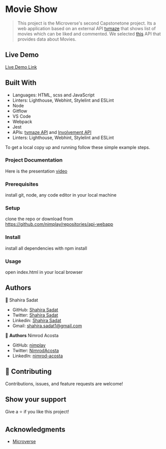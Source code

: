 # Movie Show 
> This project is the Microverse's second Capstonetone project. 
> Its a web application based on an external API [tvmaze](https://www.tvmaze.com/api) that shows list of movies which can be liked and commented. 
> We selected [this](https://www.tvmaze.com/api) API that provides data about Movies.

## Live Demo

[Live Demo Link](https://nimplay.github.io/dist/)

## Built With
- Languages: HTML, scss and JavaScript
- Linters: Lighthouse, Webhint, Stylelint and ESLint
- Node
- Gitflow
- VS Code
- Webpack
- Jest
- APIs: [tvmaze API](https://www.tvmaze.com/api) and [Involvement API](https://www.notion.so/Involvement-API-869e60b5ad104603aa6db59e08150270)
- Linters: Lighthouse, Webhint, Stylelint and ESLint

To get a local copy up and running follow these simple example steps.

### Project Documentation

Here is the presentation [video]()

### Prerequisites
install git, node, any code editor in your local machine

### Setup
clone the repo or download from https://github.com/nimplay/repositories/api-webapp

### Install
install all dependencies with npm install

### Usage
open index.html in your local browser

## Authors
👤 Shahira Sadat

- GitHub: [Shahira Sadat](https://github.com/shahira-sadat)
- Twitter: [Shahira Sadat](https://twitter.com/SadatShahira)
- Linkedin: [Shahira Sadat](https://www.linkedin.com/in/shahira-sadat-49b402199)
- Gmail: shahira.sadat1@gmail.com


👤 **Authors**
Nimrod Acosta

- GitHub: [nimplay](https://github.com/nimplay)
- Twitter: [NimrodAcosta](https://twitter.com/NimrodAcosta)
- LinkedIn: [nimrod-acosta](https://www.linkedin.com/in/nimrod-acosta-734330169/)
  
## 🤝 Contributing

Contributions, issues, and feature requests are welcome!

## Show your support

Give a ⭐️ if you like this project!

## Acknowledgments

- [Microverse](https://www.microverse.org/)



